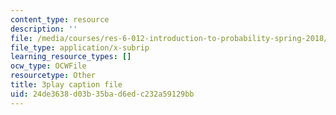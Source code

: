 ```yaml
---
content_type: resource
description: ''
file: /media/courses/res-6-012-introduction-to-probability-spring-2018/24de3638d03b35bad6edc232a59129bb_0IJFBMIU6x4.srt
file_type: application/x-subrip
learning_resource_types: []
ocw_type: OCWFile
resourcetype: Other
title: 3play caption file
uid: 24de3638-d03b-35ba-d6ed-c232a59129bb
---
```

